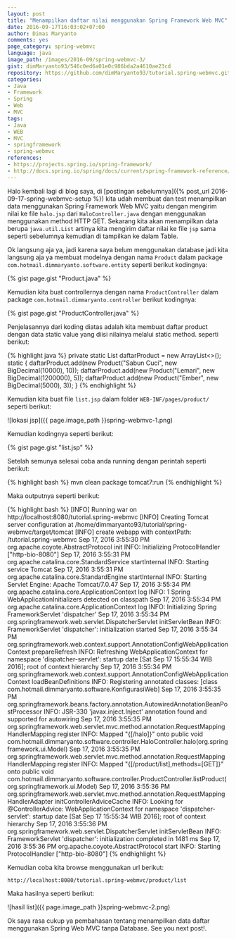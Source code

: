 ```yaml
---
layout: post
title: "Menampilkan daftar nilai menggunakan Spring Framework Web MVC"
date: 2016-09-17T16:03:02+07:00
author: Dimas Maryanto
comments: yes
page_category: spring-webmvc
language: java
image_path: /images/2016-09/spring-webmvc-3/
gist: dimMaryanto93/546c0ed6a01e0c986bda2a4610ae23cd
repository: https://github.com/dimMaryanto93/tutorial.spring-webmvc.git
categories:
- Java
- Framework
- Spring
- Web
- MVC
tags:
- Java
- WEB
- MVC
- springframework
- spring-webmvc
references:
- https://projects.spring.io/spring-framework/
- http://docs.spring.io/spring/docs/current/spring-framework-reference/htmlsingle/
---
```


Halo kembali lagi di blog saya, di [postingan sebelumnya]({% post_url 2016-09-17-spring-webmvc-setup %}) kita udah membuat dan test menampilkan data menggunakan Spring Framework Web MVC yaitu dengan mengirim nilai ke file `halo.jsp` dari `HaloController.java` dengan menggunakan menggunakan method HTTP GET. Sekarang kita akan menampilkan data berupa `java.util.List` artinya kita mengirim daftar nilai ke file `jsp` sama seperti sebelumnya kemudian di tampilkan ke dalam Table.

<!--more-->

Ok langsung aja ya, jadi karena saya belum menggunakan database jadi kita langsung aja ya membuat modelnya dengan nama `Product` dalam package `com.hotmail.dimmaryanto.software.entity` seperti berikut kodingnya:

{% gist page.gist "Product.java" %}

Kemudian kita buat controllernya dengan nama `ProductController` dalam package `com.hotmail.dimmaryanto.controller` berikut kodingnya:

{% gist page.gist "ProductController.java" %}

Penjelasannya dari koding diatas adalah kita membuat daftar product dengan data static value yang diisi nilainya melalui static method. seperti berikut:

{% highlight java %}
private static List<Product> daftarProduct = new ArrayList<>();
static {
    daftarProduct.add(new Product("Sabun Cuci", new BigDecimal(10000), 10));
    daftarProduct.add(new Product("Lemari", new BigDecimal(1200000), 5));
    daftarProduct.add(new Product("Ember", new BigDecimal(5000), 3));
}
{% endhighlight %}

Kemudian kita buat file `list.jsp` dalam folder `WEB-INF/pages/product/` seperti berikut:

![lokasi jsp]({{ page.image_path }}spring-webmvc-1.png)

Kemudian kodingnya seperti berikut:

{% gist page.gist "list.jsp" %}

Setelah semunya selesai coba anda running dengan perintah seperti berikut:

{% highlight bash %}
mvn clean package tomcat7:run
{% endhighlight %}

Maka outputnya seperti berikut:

{% highlight bash %}
[INFO] Running war on http://localhost:8080/tutorial.spring-webmvc
[INFO] Creating Tomcat server configuration at /home/dimmaryanto93/tutorial/spring-webmvc/target/tomcat
[INFO] create webapp with contextPath: /tutorial.spring-webmvc
Sep 17, 2016 3:55:30 PM org.apache.coyote.AbstractProtocol init
INFO: Initializing ProtocolHandler ["http-bio-8080"]
Sep 17, 2016 3:55:31 PM org.apache.catalina.core.StandardService startInternal
INFO: Starting service Tomcat
Sep 17, 2016 3:55:31 PM org.apache.catalina.core.StandardEngine startInternal
INFO: Starting Servlet Engine: Apache Tomcat/7.0.47
Sep 17, 2016 3:55:34 PM org.apache.catalina.core.ApplicationContext log
INFO: 1 Spring WebApplicationInitializers detected on classpath
Sep 17, 2016 3:55:34 PM org.apache.catalina.core.ApplicationContext log
INFO: Initializing Spring FrameworkServlet 'dispatcher'
Sep 17, 2016 3:55:34 PM org.springframework.web.servlet.DispatcherServlet initServletBean
INFO: FrameworkServlet 'dispatcher': initialization started
Sep 17, 2016 3:55:34 PM org.springframework.web.context.support.AnnotationConfigWebApplicationContext prepareRefresh
INFO: Refreshing WebApplicationContext for namespace 'dispatcher-servlet': startup date [Sat Sep 17 15:55:34 WIB 2016]; root of context hierarchy
Sep 17, 2016 3:55:34 PM org.springframework.web.context.support.AnnotationConfigWebApplicationContext loadBeanDefinitions
INFO: Registering annotated classes: [class com.hotmail.dimmaryanto.software.KonfigurasiWeb]
Sep 17, 2016 3:55:35 PM org.springframework.beans.factory.annotation.AutowiredAnnotationBeanPostProcessor <init>
INFO: JSR-330 'javax.inject.Inject' annotation found and supported for autowiring
Sep 17, 2016 3:55:35 PM org.springframework.web.servlet.mvc.method.annotation.RequestMappingHandlerMapping register
INFO: Mapped "{[/halo]}" onto public void com.hotmail.dimmaryanto.software.controller.HaloController.halo(org.springframework.ui.Model)
Sep 17, 2016 3:55:35 PM org.springframework.web.servlet.mvc.method.annotation.RequestMappingHandlerMapping register
INFO: Mapped "{[/product/list],methods=[GET]}" onto public void com.hotmail.dimmaryanto.software.controller.ProductController.listProduct(org.springframework.ui.Model)
Sep 17, 2016 3:55:36 PM org.springframework.web.servlet.mvc.method.annotation.RequestMappingHandlerAdapter initControllerAdviceCache
INFO: Looking for @ControllerAdvice: WebApplicationContext for namespace 'dispatcher-servlet': startup date [Sat Sep 17 15:55:34 WIB 2016]; root of context hierarchy
Sep 17, 2016 3:55:36 PM org.springframework.web.servlet.DispatcherServlet initServletBean
INFO: FrameworkServlet 'dispatcher': initialization completed in 1481 ms
Sep 17, 2016 3:55:36 PM org.apache.coyote.AbstractProtocol start
INFO: Starting ProtocolHandler ["http-bio-8080"]
{% endhighlight %}

Kemudian coba kita browse menggunakan url berikut:

```
http://localhost:8080/tutorial.spring-webmvc/product/list
```

Maka hasilnya seperti berikut:

![hasil list]({{ page.image_path }}spring-webmvc-2.png)

Ok saya rasa cukup ya pembahasan tentang menampilkan data daftar menggunakan Spring Web MVC tanpa Database. See you next post!.
